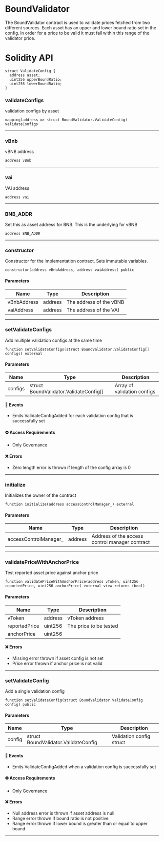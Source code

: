 # BoundValidator

The BoundValidator contract is used to validate prices fetched from two different sources.
Each asset has an upper and lower bound ratio set in the config. In order for a price to be valid
it must fall within this range of the validator price.

# Solidity API

```solidity
struct ValidateConfig {
  address asset;
  uint256 upperBoundRatio;
  uint256 lowerBoundRatio;
}
```

### validateConfigs

validation configs by asset

```solidity
mapping(address => struct BoundValidator.ValidateConfig) validateConfigs
```

---

### vBnb

vBNB address

```solidity
address vBnb
```

---

### vai

VAI address

```solidity
address vai
```

---

### BNB_ADDR

Set this as asset address for BNB. This is the underlying for vBNB

```solidity
address BNB_ADDR
```

---

### constructor

Constructor for the implementation contract. Sets immutable variables.

```solidity
constructor(address vBnbAddress, address vaiAddress) public
```

#### Parameters

| Name        | Type    | Description             |
| ----------- | ------- | ----------------------- |
| vBnbAddress | address | The address of the vBNB |
| vaiAddress  | address | The address of the VAI  |

---

### setValidateConfigs

Add multiple validation configs at the same time

```solidity
function setValidateConfigs(struct BoundValidator.ValidateConfig[] configs) external
```

#### Parameters

| Name    | Type                                   | Description                 |
| ------- | -------------------------------------- | --------------------------- |
| configs | struct BoundValidator.ValidateConfig[] | Array of validation configs |

#### 📅 Events

- Emits ValidateConfigAdded for each validation config that is successfully set

#### ⛔️ Access Requirements

- Only Governance

#### ❌ Errors

- Zero length error is thrown if length of the config array is 0

---

### initialize

Initializes the owner of the contract

```solidity
function initialize(address accessControlManager_) external
```

#### Parameters

| Name                   | Type    | Description                                    |
| ---------------------- | ------- | ---------------------------------------------- |
| accessControlManager\_ | address | Address of the access control manager contract |

---

### validatePriceWithAnchorPrice

Test reported asset price against anchor price

```solidity
function validatePriceWithAnchorPrice(address vToken, uint256 reportedPrice, uint256 anchorPrice) external view returns (bool)
```

#### Parameters

| Name          | Type    | Description            |
| ------------- | ------- | ---------------------- |
| vToken        | address | vToken address         |
| reportedPrice | uint256 | The price to be tested |
| anchorPrice   | uint256 |                        |

#### ❌ Errors

- Missing error thrown if asset config is not set
- Price error thrown if anchor price is not valid

---

### setValidateConfig

Add a single validation config

```solidity
function setValidateConfig(struct BoundValidator.ValidateConfig config) public
```

#### Parameters

| Name   | Type                                 | Description              |
| ------ | ------------------------------------ | ------------------------ |
| config | struct BoundValidator.ValidateConfig | Validation config struct |

#### 📅 Events

- Emits ValidateConfigAdded when a validation config is successfully set

#### ⛔️ Access Requirements

- Only Governance

#### ❌ Errors

- Null address error is thrown if asset address is null
- Range error thrown if bound ratio is not positive
- Range error thrown if lower bound is greater than or equal to upper bound

---

